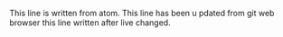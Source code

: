 This line is written from atom.
This line has been u pdated from git web browser
this line written after live changed.
